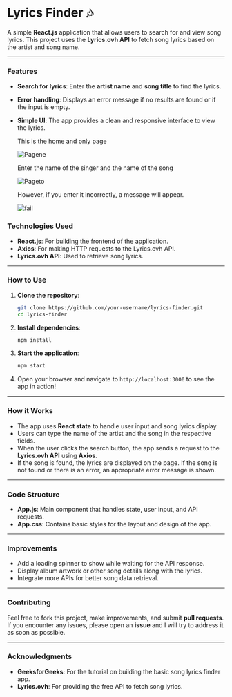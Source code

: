 # Lyrics Finder 🎶

A simple **React.js** application that allows users to search for and view song lyrics. This project uses the **Lyrics.ovh API** to fetch song lyrics based on the artist and song name.

---

### Features
- **Search for lyrics**: Enter the **artist name** and **song title** to find the lyrics.
- **Error handling**: Displays an error message if no results are found or if the input is empty.
- **Simple UI**: The app provides a clean and responsive interface to view the lyrics.

     This is the home and only page

    ![Pagene](https://github.com/user-attachments/assets/f967a1ff-2821-4e30-a07d-eed9cf9fb95e)

     Enter the name of the singer and the name of the song  

    ![Pageto](https://github.com/user-attachments/assets/48c41d67-1d55-4151-b92b-3e84d44a47bd)

     However, if you enter it incorrectly, a message will appear.

    ![fail](https://github.com/user-attachments/assets/ad317733-b804-494c-8d4b-78f6fb503e90)

  


  

### Technologies Used
- **React.js**: For building the frontend of the application.
- **Axios**: For making HTTP requests to the Lyrics.ovh API.
- **Lyrics.ovh API**: Used to retrieve song lyrics.

---

### How to Use

1. **Clone the repository**:
    ```bash
    git clone https://github.com/your-username/lyrics-finder.git
    cd lyrics-finder
    ```

2. **Install dependencies**:
    ```bash
    npm install
    ```

3. **Start the application**:
    ```bash
    npm start
    ```

4. Open your browser and navigate to `http://localhost:3000` to see the app in action!

---

### How it Works
- The app uses **React state** to handle user input and song lyrics display.
- Users can type the name of the artist and the song in the respective fields.
- When the user clicks the search button, the app sends a request to the **Lyrics.ovh API** using **Axios**.
- If the song is found, the lyrics are displayed on the page. If the song is not found or there is an error, an appropriate error message is shown.



---

### Code Structure

- **App.js**: Main component that handles state, user input, and API requests.
- **App.css**: Contains basic styles for the layout and design of the app.

---

### Improvements

- Add a loading spinner to show while waiting for the API response.
- Display album artwork or other song details along with the lyrics.
- Integrate more APIs for better song data retrieval.

---

### Contributing

Feel free to fork this project, make improvements, and submit **pull requests**. If you encounter any issues, please open an **issue** and I will try to address it as soon as possible.

---

### Acknowledgments
- **GeeksforGeeks**: For the tutorial on building the basic song lyrics finder app.
- **Lyrics.ovh**: For providing the free API to fetch song lyrics.
